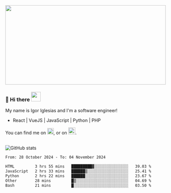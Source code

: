 <img src="https://c.tenor.com/KjVxfRrrncUAAAAd/matrix.gif" width="100%" height="250px">

### 🔭 Hi there <img src="https://raw.githubusercontent.com/MartinHeinz/MartinHeinz/master/wave.gif" width="30px">


My name is Igor Iglesias and I'm a software engineer!
<br>

<ul>
  <li> React | VueJS | JavaScript | Python | PHP </li>
</ul>
You can find me on <a href="https://twitter.com/IgorIglesias5"><img src="https://i.imgur.com/JLLlB5S.png" width="20px"></a>, or on <a href="https://www.linkedin.com/in/igor-iglesias-62478428/"><img src="https://i.imgur.com/PXyIkWx.png" width="22px"></a>.

<br>
<br>

![GitHub stats](https://github-readme-stats.vercel.app/api?username=igoiglesias&show_icons=true&count_private=true&theme=chartreuse-dark&hide_title=true)

<!--START_SECTION:waka-->

```txt
From: 28 October 2024 - To: 04 November 2024

HTML         3 hrs 55 mins   █████████▓░░░░░░░░░░░░░░░   39.03 %
JavaScript   2 hrs 33 mins   ██████▒░░░░░░░░░░░░░░░░░░   25.41 %
Python       2 hrs 22 mins   ██████░░░░░░░░░░░░░░░░░░░   23.67 %
Other        28 mins         █▒░░░░░░░░░░░░░░░░░░░░░░░   04.69 %
Bash         21 mins         █░░░░░░░░░░░░░░░░░░░░░░░░   03.50 %
```

<!--END_SECTION:waka-->
